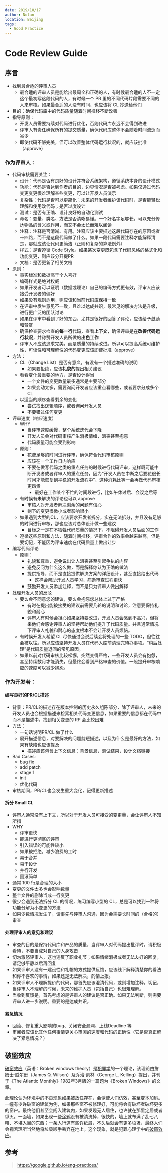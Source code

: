 ```yaml
---
date: 2019/10/17
author: Nolan
location: Beijing
tags:
  - Good Practice
---
```

# Code Review Guide

## 序言

- 找到最合适的评审人员
  - 最合适的评审人员是能给出最周全和正确的人，有时候最合适的人不一定这个最初写这段代码的人，有时候一个 PR 里的不同代码片段需要不同的人来审核。如果最合适的人没有时间，也应该将 CL 抄送给他们
- 目的：确保代码库中的代码质量随着时间推移不断改善
- 指导原则：
  - 开发人员需要持续对代码进行优化，否则代码库永远不会得到改进
  - 评审人有责任确保所有的提交质量，确保代码库整体不会随着时间流逝而减少
  - 即使代码不够完美，但可以改善整体代码运行状况的，就应该批准（approve）



### 作为评审人：

- 代码审核需要关注：
  - 设计：代码是否有良好的设计并符合系统架构，遵循系统本身的设计模式
  - 功能：代码是否达到作者的目的，边界情况是否被考虑。如果仅通过代码变更变更很难理解某些变更，可以让开发人员演示
  - 复杂性：代码是否可以更简化；未来的开发者维护该代码时，是否能轻松理解和使用改代码；是否过度设计
  - 测试：是否有正确、设计良好的自动化测试
  - 命名：变量、类名、方法是否清晰易懂。一个好名字足够长，可以充分传达物品的含义或作用，而又不会太长而难以阅读
  - 注释：注释是否清晰、有用。注释应该主要描述这段代码存在的原因或者十四路，而不是这段代码做了什么。如果一段代码需要注释才能解释清楚，那就应该让代码更简洁（正则和复杂的算法例外）
  - 样式：是否遵循 Code Style。如果某次变更既包含了代码风格的格式化和功能变更，则应该分开提PR
  - 文档：是否更新了相关文档
- 原则：
  - 事实标准和数据高于个人喜好
  - 编码样式是绝对权威
  - 如果开发者可以证明（数据或理论）自己的编码方式更有效，评审人应该接受开发者的偏好
  - 如果没有规则适用，则应该和当前代码库保持一致
  - 在评审中发生意见不一致，且难以达成共识，最常见的解决方法是升级，进行更广泛的团队讨论
  - 如果在评审中看到了好的东西，尤其是很好的回答了评论，应该给予鼓励和赞赏
  - 确保检查要求检查的**每一行**代码，查看**上下文**，确保评审是在**改善代码运行状况**，并称赞开发人员所做的**出色工作**
  - 评审人不应该追求完美，而是质量的持续改进。所以可以提高系统可维护性，可读性和可理解性的代码变更应该即使批准（approve）
- 方法：
  - CL（Change List）是否有意义，有没有一个描述准确的说明
    - 如果要拒绝，应该**礼貌的**提出相关建议
  - 看看变化最重要的地方，是否设计得当
    - 一个文件的变更数量最多通常是主要部分
    - 如果变动太多，需要询问开发者应该重点看哪些，或者要求分成多个 CL
  - 以适当的顺序查看剩余的变化
    - 尝试找出逻辑顺序，或者询问开发人员
    - 不要错过任何变更
- 评审速度（响应速度）
  - WHY
    - 当评审速度缓慢，整个系统迭代会下降
    - 开发人员会对代码审核产生消极情绪，沮丧甚至抱怨
    - 代码质量可能会受到影响
  - 原则：
    - 花费足够的时间进行评审，确保符合代码审核原则
    - 应该在一个工作日内响应
    - 不要在做写代码之类的重点任务的时候进行代码评审，这样既可能中断开发者或者评审人的重点任务，因为“开发人员在中断之后要花很长时间才能恢复到平稳的开发流程中”，这种消耗比等一会再做代码审核更昂贵
      - 最好在工作某个不忙的时间段进行，比如午休过后、会议之后等
  - 有时候有未解决的评论也可以 approve
    - 审核人对开发者解决剩余的问题有信心
    - 剩下的变更很微小或者影响很小
  - 如果遇到大型的CL，应该要求开发者拆分，实在无法拆分，并且没有足够的时间进行审核，那也应该对总体设计做一些建议
    - 目标之一是在不牺牲代码质量的情况下，不阻碍开发人员后面的工作
  - 遵循这些原则和方法，随着时间推移，评审合作的效率会越来越高，但是要切记，不能因为评审速度在代码质量上做出让步
- 编写代码评论
  - 原则：
    - 礼貌和尊重，避免说出让人沮丧甚至引起争执的内容
    - 避免反问为什么这么做，而是解释你认为正确的做法
    - 提供指导，而不是直接提供解决方案的详细设计，甚至直接给出代码
      - 这样会帮助开发人员学习，病逝审查过程更快
    - 鼓励开发人员添加注释，而不是只为评审人做出解释
- 处理开发人员的反驳
  - 要么会不同意您的建议，要么会抱怨您总体上过于严格
    - 有时在提出能被接受的建议前需要几轮的说明和讨论，注意要保持礼貌和耐心
    - 评审人有时候会担心如果坚持要改进，开发人员会感到不高兴，但将来他们会感谢评审人的坚持帮助他们提升了代码质量。并且通常情况下评审人礼貌和耐心的态度根本不会让开发人员烦恼。
  - 有时候开发人希望 CL 尽快通过会说后续会将处理的一些 TODO，但往往会被以往。所以应该坚持开发人员在代码入库前清理完待办事项。“稍后处理”是代码质量退回的常见原因。
  - 如果以前对代码审核比较松懈，突然变得严格，一些开发人员会有抱怨，甚至持续数月才能消失，但最终会看到严格审查的价值。一般提升审核响应的速度可以减少抱怨。

### 作为开发者：

#### 编写良好的PR/CL描述

- 背景：PR/CL的描述存在版本控制的历史永久组陈部分，除了评审人，未来的开发人员也会根据描述来检索相关代码变更信息，如果重要的信息都在代码中而不是描述中，找到相关变更的 RP 会比较困难
- 方法：
  - 一句话说明PR/CL 做了什么
  - 展开描述信息，对要解决的问题剪短描述，以及为什么是最好的方法，如果有缺陷也应该提及
    - 描述应该包含上下文信息：背景信息，测试结果，设计文档链接
- Bad Cases:
  - bug fix
  - add patch
  - stage 1
  - init
  - 优化代码
- 审核期间，PR/CL也会发生重大变化，记得更新描述



#### 拆分 Small CL

- 评审人通常没有上下文，所以对于开发人员可接受的变更量，会让评审人不知所措
- WHY
  - 评审更快
  - 能进行更彻底的评审
  - 引入错误的可能性较小
  - 如果被拒绝，减少浪费的工时
  - 易于合并
  - 易于设计
  - 并行开发
  - 回滚简单
- 通常 100 行是合理的大小
- 变更的文件太多也会影响数量
- 整个文件的删除当成一行变更
- 很少会遇到无法拆分 CL 的情况，练习编写小型的 CL，总是可以找到一种将功能分解为小变更的方法
- 如果少数情况发生了，请事先与评审人沟通，因为会需要长时间的（合格的）审查



#### 处理评审人的意见和建议

- 审查的目的是保持代码库和产品的质量，当评审人对代码提出批评时，请积极看待，不要当成对自己的人身攻击
- 切勿激怒评审人，这也违反了职业礼节；如果情绪消极或者无法友好的回复，请足够平静以后再回复
- 如果评审人没有一建设性和礼帽的方式提供反馈，应该线下解释清楚你的看法和你不喜欢的事情，如果还是无法解决，酌情上报。
- 如果评审人不理解提价的代码，那首先应该澄清代码，或则增加注释。切记，当评审人不理解的时候，未来的维护人员（包括自己）也很难理解。
- 当收到反馈是，首先考虑的是评审人的建议是否正确。如果无法判断，则需要评审人进一步说明。重要的是达成共识。



#### 紧急情况

- 回滚、修复重大影响的bug、关闭安全漏洞、上线Deadline 等
- 审阅者应该比其他任何事情更关心审阅的速度和代码的正确性（它是否真正解决了紧急情况？）



## 破窗效应

[破窗效应](https://baike.baidu.com/item/破窗效应)（英语：Broken windows theory）是[犯罪学](https://baike.baidu.com/item/犯罪学)的一个理论，该理论由詹姆士·威尔逊（James Q. Wilson）及乔治·凯林（George L. Kelling）提出，并刊于《The Atlantic Monthly》1982年3月版的一篇题为《Broken Windows》的文章。

此理论认为环境中的不良现象如果被放任存在，会诱使人们仿效，甚至变本加厉。一幢有少许破窗的建筑为例，如果那些窗不被修理好，可能将会有破坏者破坏更多的窗户。最终他们甚至会闯入建筑内，如果发现无人居住，也许就在那里定居或者纵火。一面墙，如果出现一些[涂鸦](https://baike.baidu.com/item/涂鸦/1547)没有被清洗掉，很快的，墙上就布满了乱七八糟、不堪入目的东西；一条人行道有些许纸屑，不久后就会有更多垃圾，最终人们会视若理所当然地将垃圾顺手丢弃在地上。这个现象，就是犯罪心理学中的[破窗效应](https://baike.baidu.com/item/破窗效应)。


## 参考

> https://google.github.io/eng-practices/
